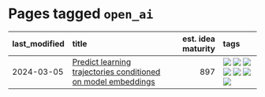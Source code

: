 # Pages tagged `open_ai`

|last_modified|title|est. idea maturity|tags
|:---|:---|---:|:---|
|2024-03-05|[Predict learning trajectories conditioned on model embeddings](../learning_traj_cond_pred.md)|897|[![](https://img.shields.io/badge/tag-code_gen-869cae)](../tags/code_gen.md) [![](https://img.shields.io/badge/tag-contrastive_learning-3c7f53)](../tags/contrastive_learning.md) [![](https://img.shields.io/badge/tag-experimental-3f9741)](../tags/experimental.md) [![](https://img.shields.io/badge/tag-llm-dd597e)](../tags/llm.md) [![](https://img.shields.io/badge/tag-open_ai-22d494)](../tags/open_ai.md) [![](https://img.shields.io/badge/tag-open_source-90446b)](../tags/open_source.md) [![](https://img.shields.io/badge/tag-public_good-97a75e)](../tags/public_good.md)|
